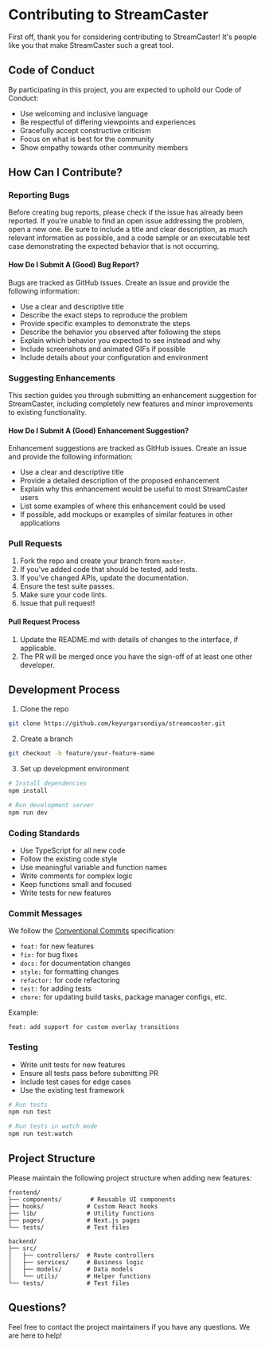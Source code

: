 # Contributing to StreamCaster

First off, thank you for considering contributing to StreamCaster! It's people like you that make StreamCaster such a great tool.

## Code of Conduct

By participating in this project, you are expected to uphold our Code of Conduct:

- Use welcoming and inclusive language
- Be respectful of differing viewpoints and experiences
- Gracefully accept constructive criticism
- Focus on what is best for the community
- Show empathy towards other community members

## How Can I Contribute?

### Reporting Bugs

Before creating bug reports, please check if the issue has already been reported. If you're unable to find an open issue addressing the problem, open a new one. Be sure to include a title and clear description, as much relevant information as possible, and a code sample or an executable test case demonstrating the expected behavior that is not occurring.

#### How Do I Submit A (Good) Bug Report?

Bugs are tracked as GitHub issues. Create an issue and provide the following information:

- Use a clear and descriptive title
- Describe the exact steps to reproduce the problem
- Provide specific examples to demonstrate the steps
- Describe the behavior you observed after following the steps
- Explain which behavior you expected to see instead and why
- Include screenshots and animated GIFs if possible
- Include details about your configuration and environment

### Suggesting Enhancements

This section guides you through submitting an enhancement suggestion for StreamCaster, including completely new features and minor improvements to existing functionality.

#### How Do I Submit A (Good) Enhancement Suggestion?

Enhancement suggestions are tracked as GitHub issues. Create an issue and provide the following information:

- Use a clear and descriptive title
- Provide a detailed description of the proposed enhancement
- Explain why this enhancement would be useful to most StreamCaster users
- List some examples of where this enhancement could be used
- If possible, add mockups or examples of similar features in other applications

### Pull Requests

1. Fork the repo and create your branch from `master`.
2. If you've added code that should be tested, add tests.
3. If you've changed APIs, update the documentation.
4. Ensure the test suite passes.
5. Make sure your code lints.
6. Issue that pull request!

#### Pull Request Process

1. Update the README.md with details of changes to the interface, if applicable.
2. The PR will be merged once you have the sign-off of at least one other developer.

## Development Process

1. Clone the repo
```bash
git clone https://github.com/keyurgarsondiya/streamcaster.git
```

2. Create a branch
```bash
git checkout -b feature/your-feature-name
```

3. Set up development environment
```bash
# Install dependencies
npm install

# Run development server
npm run dev
```

### Coding Standards

- Use TypeScript for all new code
- Follow the existing code style
- Use meaningful variable and function names
- Write comments for complex logic
- Keep functions small and focused
- Write tests for new features

### Commit Messages

We follow the [Conventional Commits](https://www.conventionalcommits.org/) specification:

- `feat:` for new features
- `fix:` for bug fixes
- `docs:` for documentation changes
- `style:` for formatting changes
- `refactor:` for code refactoring
- `test:` for adding tests
- `chore:` for updating build tasks, package manager configs, etc.

Example:
```
feat: add support for custom overlay transitions
```

### Testing

- Write unit tests for new features
- Ensure all tests pass before submitting PR
- Include test cases for edge cases
- Use the existing test framework

```bash
# Run tests
npm run test

# Run tests in watch mode
npm run test:watch
```

## Project Structure

Please maintain the following project structure when adding new features:

```
frontend/
├── components/        # Reusable UI components
├── hooks/            # Custom React hooks
├── lib/              # Utility functions
├── pages/            # Next.js pages
└── tests/            # Test files

backend/
├── src/
│   ├── controllers/  # Route controllers
│   ├── services/     # Business logic
│   ├── models/       # Data models
│   └── utils/        # Helper functions
└── tests/            # Test files
```

## Questions?

Feel free to contact the project maintainers if you have any questions. We are here to help!